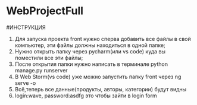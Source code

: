 # WebProjectFull
#ИНСТРУКЦИЯ
1) Для запуска проекта front нужно сперва добавить все файлы в свой компьютер, эти файлы должны находиться в одной папке;
2) Нужно открыть папку через pycharm(или vs code) куда вы поместили все эти файлы;
3) После открытия папки нужно написать в терминале python manage.py runserver
4) В Web Storm(vs code) уже можно запустить папку front через ng serve -o
5) Всё,теперь все данные(продукты, авторы, категории) будут видны
6) login:wave, password:asdfg это чтобы зайти в login form

